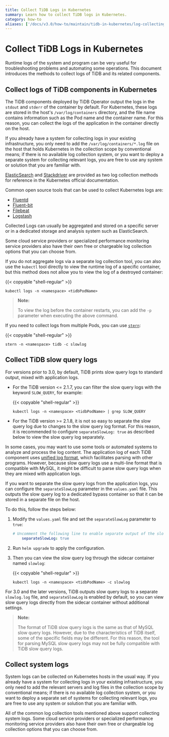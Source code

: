 ```yaml
---
title: Collect TiDB Logs in Kubernetes
summary: Learn how to collect TiDB logs in Kubernetes.
category: how-to
aliases: ['/docs/v3.0/how-to/maintain/tidb-in-kubernetes/log-collecting/']
---
```


# Collect TiDB Logs in Kubernetes

Runtime logs of the system and program can be very useful for troubleshooting problems and automating some operations. This document introduces the methods to collect logs of TiDB and its related components.

## Collect logs of TiDB components in Kubernetes

The TiDB components deployed by TiDB Operator output the logs in the `stdout` and `stderr` of the container by default. For Kubernetes, these logs are stored in the host's `/var/log/containers` directory, and the file name contains information such as the Pod name and the container name. For this reason, you can collect the logs of the application in the container directly on the host.

If you already have a system for collecting logs in your existing infrastructure, you only need to add the `/var/log/containers/*.log` file on the host that holds Kubernetes in the collection scope by conventional means; if there is no available log collection system, or you want to deploy a separate system for collecting relevant logs, you are free to use any system or solution that you are familiar with.

[ElasticSearch](https://kubernetes.io/docs/tasks/debug-application-cluster/logging-elasticsearch-kibana/) and [Stackdriver](https://kubernetes.io/docs/tasks/debug-application-cluster/logging-stackdriver/) are provided as two log collection methods for reference in the Kubernetes official documentation.

Common open source tools that can be used to collect Kubernetes logs are:

- [Fluentd](https://www.fluentd.org/)
- [Fluent-bit](https://fluentbit.io/)
- [Filebeat](https://www.elastic.co/products/beats/filebeat)
- [Logstash](https://www.elastic.co/products/logstash)

Collected Logs can usually be aggregated and stored on a specific server or in a dedicated storage and analysis system such as ElasticSearch.

Some cloud service providers or specialized performance monitoring service providers also have their own free or chargeable log collection options that you can choose from.

If you do not aggregate logs via a separate log collection tool, you can also use the `kubectl` tool directly to view the runtime log of a specific container, but this method does not allow you to view the log of a destroyed container:

{{< copyable "shell-regular" >}}

```shell
kubectl logs -n <namespace> <tidbPodName>
```

> **Note:**
>
> To view the log before the container restarts, you can add the `-p` parameter when executing the above command.

If you need to collect logs from multiple Pods, you can use [`stern`](https://github.com/wercker/stern):

{{< copyable "shell-regular" >}}

```shell
stern -n <namespace> tidb -c slowlog
```

## Collect TiDB slow query logs

For versions prior to 3.0, by default, TiDB prints slow query logs to standard output, mixed with application logs.

- For the TiDB version <= 2.1.7, you can filter the slow query logs with the keyword `SLOW_QUERY`, for example:

    {{< copyable "shell-regular" >}}

    ```shell
    kubectl logs -n <namespace> <tidbPodName> | grep SLOW_QUERY
    ```

- For the TiDB version >= 2.1.8, it is not so easy to separate the slow query log due to changes to the slow query log format. For this reason, it is recommended to configure `separateSlowLog: true` as described below to view the slow query log separately.

In some cases, you may want to use some tools or automated systems to analyze and process the log content. The application log of each TiDB component uses [unified log format](https://github.com/tikv/rfcs/blob/master/text/2018-12-19-unified-log-format.md), which facilitates parsing with other programs. However, because slow query logs use a multi-line format that is compatible with MySQL, it might be difficult to parse slow query logs when they are mixed with application logs.

If you want to separate the slow query logs from the application logs, you can configure the `separateSlowLog` parameter in the `values.yaml` file. This outputs the slow query log to a dedicated bypass container so that it can be stored in a separate file on the host.

To do this, follow the steps below:

1. Modify the `values.yaml` file and set the `separateSlowLog` parameter to `true`:

    ```yaml
    # Uncomment the following line to enable separate output of the slow query log
        separateSlowLog: true
    ```

2. Run `helm upgrade` to apply the configuration.

3. Then you can view the slow query log through the sidecar container named `slowlog`:

    {{< copyable "shell-regular" >}}

    ```shell
    kubectl logs -n <namespace> <tidbPodName> -c slowlog
    ```

For 3.0 and the later versions, TiDB outputs slow query logs to a separate `slowlog.log` file, and `separateSlowLog` is enabled by default, so you can view slow query logs directly from the sidecar container without additional settings.

> **Note:**
>
> The format of TiDB slow query logs is the same as that of MySQL slow query logs. However, due to the characteristics of TiDB itself, some of the specific fields may be different. For this reason, the tool for parsing MySQL slow query logs may not be fully compatible with TiDB slow query logs.

## Collect system logs

System logs can be collected on Kubernetes hosts in the usual way. If you already have a system for collecting logs in your existing infrastructure, you only need to add the relevant servers and log files in the collection scope by conventional means; if there is no available log collection system, or you want to deploy a separate set of systems for collecting relevant logs, you are free to use any system or solution that you are familiar with.

All of the common log collection tools mentioned above support collecting system logs. Some cloud service providers or specialized performance monitoring service providers also have their own free or chargeable log collection options that you can choose from.
